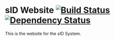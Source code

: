 # sID Website  [![Build Status](https://travis-ci.org/Shan1024/sid_web.svg?branch=master)](https://travis-ci.org/Shan1024/sid_web)  [![Dependency Status](https://gemnasium.com/Shan1024/sid_web.svg)](https://gemnasium.com/Shan1024/sid_web)

This is the website for the sID System.
